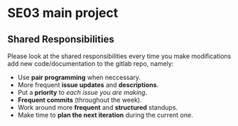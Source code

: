 # SE03 main project
## Shared Responsibilities
Please look at the shared responsibilities every time you make modifications add new code/documentation to the gitlab repo, namely:
 * Use **pair programming** when neccessary.
 * More frequent **issue updates** and **descriptions**.
 * Put a **priority** to *each issue you are making*.
 * **Frequent commits** (throughout the week).
 * Work around more **frequent** and **structured** standups.
 * Make time to **plan the next iteration** during the current one.